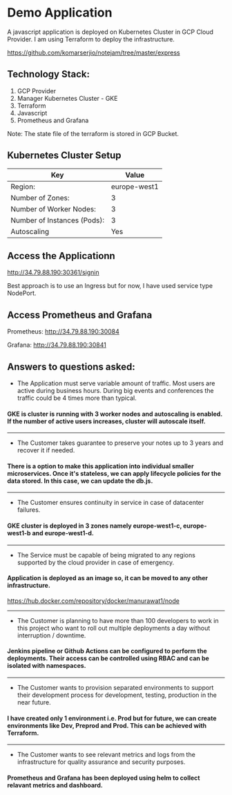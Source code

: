 # Demo Application

A javascript application is deployed on Kubernetes Cluster in GCP Cloud Provider. I am using Terraform to deploy the infrastructure.

https://github.com/komarserjio/notejam/tree/master/express

## Technology Stack:

1. GCP Provider
2. Manager Kubernetes Cluster - GKE
3. Terraform
4. Javascript
5. Prometheus and Grafana

Note: The state file of the terraform is stored in GCP Bucket.

## Kubernetes Cluster Setup

| Key | Value  |
|---|---|
| Region: | europe-west1  |
| Number of Zones:  |  3 |
| Number of Worker Nodes:  | 3  |
| Number of Instances (Pods):  | 3  |
| Autoscaling  | Yes  |

## Access the Applicationn

http://34.79.88.190:30361/signin

Best approach is to use an Ingress but for now, I have used service type NodePort.

## Access Prometheus and Grafana

Prometheus: http://34.79.88.190:30084

Grafana: http://34.79.88.190:30841

## Answers to questions asked:

* The Application must serve variable amount of traffic. Most users are active during business hours. During big
events and conferences the traffic could be 4 times more than typical.

#### GKE is cluster is running with 3 worker nodes and autoscaling is enabled. If the number of active users increases, cluster will autoscale itself.
_____________

* The Customer takes guarantee to preserve your notes up to 3 years and recover it if needed.

#### There is a option to make this application into individual smaller microservices. Once it's stateless, we can apply lifecycle policies for the data stored. In this case, we can update the db.js.
_____________

* The Customer ensures continuity in service in case of datacenter failures.

#### GKE cluster is deployed in 3 zones namely europe-west1-c, europe-west1-b and europe-west1-d.
_____________

* The Service must be capable of being migrated to any regions supported by the cloud provider in case of
emergency.

#### Application is deployed as an image so, it can be moved to any other infrastructure.

https://hub.docker.com/repository/docker/manurawat1/node
_____________

* The Customer is planning to have more than 100 developers to work in this project who want to roll out multiple
deployments a day without interruption / downtime.

#### Jenkins pipeline or Github Actions can be configured to perform the deployments. Their access can be controlled using RBAC and can be isolated with namespaces.
_____________

* The Customer wants to provision separated environments to support their development process for development,
testing, production in the near future.

#### I have created only 1 environment i.e. Prod but for future, we can create environments like Dev, Preprod and Prod. This can be achieved with Terraform.
_____________

* The Customer wants to see relevant metrics and logs from the infrastructure for quality assurance and security
purposes.

#### Prometheus and Grafana has been deployed using helm to collect relavant metrics and dashboard.

